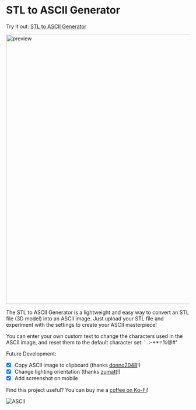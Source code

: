 # STL to ASCII Generator

Try it out: [STL to ASCII Generator](https://andrewsink.github.io/STL-to-ASCII-Generator/)

<img width="1310" height="736" alt="preview" src="https://github.com/user-attachments/assets/c530ab46-69a7-4bb9-98f1-0ab074ea4678" />

The STL to ASCII Generator is a lightweight and easy way to convert an STL file (3D model) into an ASCII image. Just upload your STL file and experiment with the settings to create your ASCII masterpiece! 

You can enter your own custom text to change the characters used in the ASCII image, and reset them to the default character set: ' .:-+*=%@#'

Future Development:

- [x] Copy ASCII image to clipboard (thanks [donno2048](https://github.com/donno2048)!)
- [X] Change lighting orientation (thanks [zumatt](https://github.com/zumatt)!)
- [X] Add screenshot on mobile

Find this project useful? You can buy me a [coffee on Ko-Fi](https://ko-fi.com/andrewsink)!

![ASCII](https://github.com/user-attachments/assets/009f804a-2852-414b-afe6-7420d161bf43)
